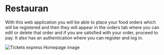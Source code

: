 # Restauran

With this web application you will be able to place your food orders which will be registered and then they will appear in the orders tab where you can edit or delete that order and if you are satisfied with your order, proceed to pay. It also has an authentication where you can register and log in.

![Tickets express Homepage image](https://darlinf.github.io/asset/images/restaurant.png) 
